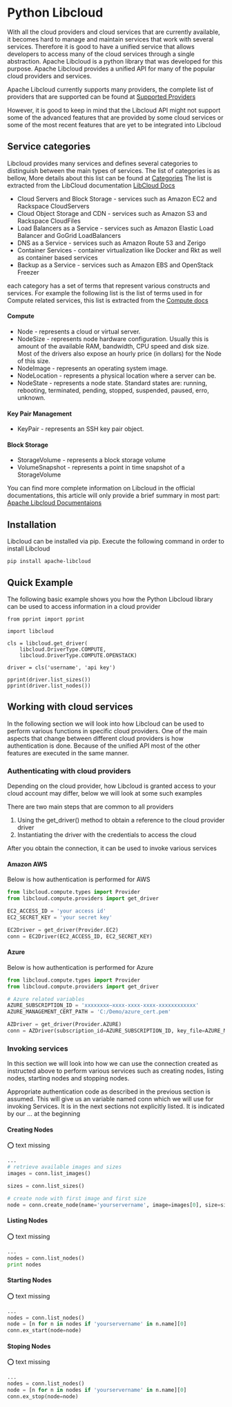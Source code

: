 # Python Libcloud
With all the cloud providers and cloud services that are currently 
available, it becomes hard to manage and maintain services that work 
with several services. Therefore it is good to have a unified service 
that allows developers to access many of the cloud services through a 
single abstraction. Apache Libcloud is a python library that was 
developed for this purpose. Apache Libcloud provides a unified API for 
many of the popular cloud providers and services.
 
 
Apache Libcloud currently supports many providers, the complete list of 
providers that are supported can be found at [Supported Providers](https://libcloud.readthedocs.io/en/latest/supported_providers.html)
 
However, it is good to keep in mind that the Libcloud API might not
support some of the advanced features that are provided by some cloud 
services or some of the most recent features that are yet to be 
integrated into Libcloud

## Service categories

Libcloud provides many services and defines several categories to 
distinguish between the main types of services. The list of categories 
is as bellow, More details about this list can be found at [Categories](https://libcloud.readthedocs.io/en/latest/index.html)
The list is extracted from the LibCloud documentation [LibCloud Docs](https://libcloud.readthedocs.io/en/latest/index.html)

* Cloud Servers and Block Storage - services such as Amazon EC2 and 
Rackspace CloudServers
* Cloud Object Storage and CDN - services such as Amazon S3 and 
Rackspace CloudFiles
* Load Balancers as a Service - services such as Amazon Elastic 
Load Balancer and GoGrid LoadBalancers
* DNS as a Service - services such as Amazon Route 53 and Zerigo
* Container Services - container virtualization like Docker and Rkt 
as well as container based services
* Backup as a Service - services such as Amazon EBS and OpenStack Freezer

each category has a set of terms that represent various constructs and
services. For example the following list is the list of terms used in
for Compute related services, this list is extracted from the [Compute docs](https://libcloud.readthedocs.io/en/latest/compute/index.html)

#### Compute

* Node - represents a cloud or virtual server.
* NodeSize - represents node hardware configuration. Usually this is
 amount of the available RAM, bandwidth, CPU speed and disk size. 
 Most of the drivers also expose an hourly price (in dollars) for 
 the Node of this size.
* NodeImage - represents an operating system image.
* NodeLocation - represents a physical location where a server can be.
* NodeState - represents a node state. Standard states are: running, 
rebooting, terminated, pending, stopped, suspended, paused, erro, unknown.

#### Key Pair Management
* KeyPair - represents an SSH key pair object.

#### Block Storage

* StorageVolume - represents a block storage volume
* VolumeSnapshot - represents a point in time snapshot of a StorageVolume

You can find more complete information on Libcloud in the official 
documentations, this article will only provide a brief summary in most 
part: [Apache Libcloud Documentaions](https://libcloud.readthedocs.io/en/latest/index.html)

## Installation

Libcloud can be installed via pip. Execute the following command in order
to install Libcloud

```console
pip install apache-libcloud
```

## Quick Example

The following basic example shows you how the Python Libcloud library
can be used to access information in a cloud provider

```code
from pprint import pprint

import libcloud

cls = libcloud.get_driver(
    libcloud.DriverType.COMPUTE,
    libcloud.DriverType.COMPUTE.OPENSTACK)

driver = cls('username', 'api key')

pprint(driver.list_sizes())
pprint(driver.list_nodes())
```

## Working with cloud services
In the following section we will look into how Libcloud can be used to
perform various functions in specific cloud providers. One of the main 
aspects that change between different cloud providers is how authentication
is done. Because of the unified API most of the other features are
executed in the same manner.

### Authenticating with cloud providers
Depending on the cloud provider, how Libcloud is granted access to your
cloud account may differ, below we will look at some such examples

There are two main steps that are common to all providers

1. Using the get_driver() method to obtain a reference to the cloud 
provider driver
2. Instantiating the driver with the credentials to access the cloud

After you obtain the connection, it can be used to invoke various services



#### Amazon AWS
Below is how authentication is performed for AWS 

```Python
from libcloud.compute.types import Provider
from libcloud.compute.providers import get_driver

EC2_ACCESS_ID = 'your access id'
EC2_SECRET_KEY = 'your secret key'

EC2Driver = get_driver(Provider.EC2)
conn = EC2Driver(EC2_ACCESS_ID, EC2_SECRET_KEY)
```

#### Azure
Below is how authentication is performed for Azure 

```Python
from libcloud.compute.types import Provider
from libcloud.compute.providers import get_driver

# Azure related variables
AZURE_SUBSCRIPTION_ID = 'xxxxxxxx–xxxx-xxxx-xxxx-xxxxxxxxxxxx'
AZURE_MANAGEMENT_CERT_PATH = 'C:/Demo/azure_cert.pem'

AZDriver = get_driver(Provider.AZURE)
conn = AZDriver(subscription_id=AZURE_SUBSCRIPTION_ID, key_file=AZURE_MANAGEMENT_CERT_PATH)
``` 

### Invoking services
 
In this section we will look into how we can use the connection created
as instructed above to perform various services such as creating nodes,
listing nodes, starting nodes and stopping nodes.

Appropriate authentication code as described in the previous section  is assumed. This will give us an variable named conn which we will use for invoking Services. It is in the next sections not explicitly listed. It is indicated by our ... at the beginning 

#### Creating Nodes

:o: text missing

```Python
...
# retrieve available images and sizes
images = conn.list_images()

sizes = conn.list_sizes()

# create node with first image and first size
node = conn.create_node(name='yourservername', image=images[0], size=sizes[0])
```

#### Listing Nodes

:o: text missing

```Python
...
nodes = conn.list_nodes()
print nodes
```

#### Starting Nodes

:o: text missing


```Python
...
nodes = conn.list_nodes()
node = [n for n in nodes if 'yourservername' in n.name][0]
conn.ex_start(node=node)
```

#### Stoping Nodes

:o: text missing

```Python
...
nodes = conn.list_nodes()
node = [n for n in nodes if 'yourservername' in n.name][0]
conn.ex_stop(node=node)
```

